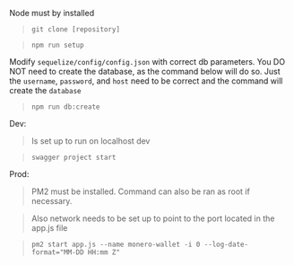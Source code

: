 Node must by installed

> `git clone [repository]`

> `npm run setup`

Modify `sequelize/config/config.json` with correct db parameters. 
You DO NOT need to create the database, as the command below will do so. Just the `username`, `password`, and `host` need to be correct and the command will create the `database`

> `npm run db:create`

Dev:

> Is set up to run on localhost dev

> `swagger project start`

Prod:

> PM2 must be installed. Command can also be ran as root if necessary.

> Also network needs to be set up to point to the port located in the app.js file

> `pm2 start app.js --name monero-wallet -i 0 --log-date-format="MM-DD HH:mm Z"`
